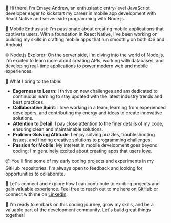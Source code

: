👋 Hi there! I'm Emaye Andrew, an enthusiastic entry-level JavaScript developer eager to kickstart my career in mobile app development with React Native and server-side programming with Node.js.

📱 Mobile Enthusiast: I'm passionate about creating mobile applications that captivate users. With a foundation in React Native, I've been working on building my skills in crafting mobile apps that run smoothly on both iOS and Android.

🌐 Node.js Explorer: On the server side, I'm diving into the world of Node.js. I'm excited to learn more about creating APIs, working with databases, and developing real-time applications to power modern web and mobile experiences.

🚀 What I bring to the table:
- **Eagerness to Learn**: I thrive on new challenges and am dedicated to continuous learning to stay updated with the latest industry trends and best practices.
- **Collaborative Spirit**: I love working in a team, learning from experienced developers, and contributing my energy and ideas to create innovative solutions.
- **Attention to Detail**: I pay close attention to the finer details of my code, ensuring clean and maintainable solutions.
- **Problem-Solving Attitude**: I enjoy solving puzzles, troubleshooting issues, and finding creative solutions to programming challenges.
- **Passion for Mobile**: My interest in mobile development goes beyond coding; I'm genuinely excited about creating apps that users love.

📦 You'll find some of my early coding projects and experiments in my GitHub repositories. I'm always open to feedback and looking for opportunities to collaborate.

💬 Let's connect and explore how I can contribute to exciting projects and gain valuable experience. Feel free to reach out to me here on GitHub or connect with me on [LinkedIn](https://www.linkedin.com/in/olugbenga-emaye-381a53141).

🌟 I'm ready to embark on this coding journey, grow my skills, and be a valuable part of the development community. Let's build great things together!
